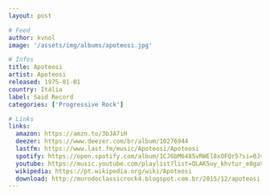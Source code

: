 ```yaml
---
layout: post

# Feed
author: kvnol
image: '/assets/img/albums/apoteosi.jpg'

# Infos
title: Apoteosi
artist: Apoteosi
released: 1975-01-01
country: Itália
label: Said Record
categories: ['Progressive Rock']

# Links
links:
  amazon: https://amzn.to/3bJA7iH
  deezer: https://www.deezer.com/br/album/10276944
  lastfm: https://www.last.fm/music/Apoteosi/Apoteosi
  spotify: https://open.spotify.com/album/1CJ6bM6485vRWEl8xOFQr5?si=0JvHNcU7Qd23zjcoYyplzw
  youtube: https://music.youtube.com/playlist?list=OLAK5uy_khvtur_e8gaV_47oQlJqMZS9u78qavJrY
  wikipedia: https://pt.wikipedia.org/wiki/Apoteosi
  download: http://murodoclassicrock4.blogspot.com.br/2015/12/apoteosi-1975.html
---
```

